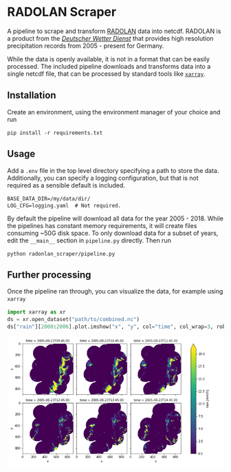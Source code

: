 # RADOLAN Scraper
A pipeline to scrape and transform [RADOLAN](https://www.dwd.de/DE/leistungen/radolan/radolan.html) data into netcdf. RADOLAN is a product from the [*Deutscher Wetter Dienst*](https://www.dwd.de/DE/Home/home_node.html) that provides high resolution precipitation records from 2005 - present
for Germany.

While the data is openly available, it is not in a format that can be easily processed.
The included pipeline downloads and transforms data into a single netcdf file, that can
be processed by standard tools like [`xarray`](http://xarray.pydata.org/en/stable/).

## Installation
Create an environment, using the environment manager of your choice and run

    pip install -r requirements.txt


## Usage
Add a `.env` file in the top level directory specifying a path to store the data.
Additionally, you can specify a logging configuration, but that is not required as a sensible default 
is included. 

    BASE_DATA_DIR=/my/data/dir/
    LOG_CFG=logging.yaml  # Not required. 

By default the pipeline will download all data for the year 2005 - 2018. While
the pipelines has constant memory requirements, it will create files consuming ~50G disk space.
To only download data for a subset of years, edit the `__main__` section in `pipeline.py` directly.
Then run

    python radonlan_scraper/pipeline.py


## Further processing
Once the pipeline ran through, you can visualize the data, for example using `xarray`
```python
import xarray as xr
ds = xr.open_dataset("path/to/combined.nc")
ds["rain"][2000:2006].plot.imshow("x", "y", col="time", col_wrap=3, robust=True, origin="upper")
```
![example rain visualization](rain.png)